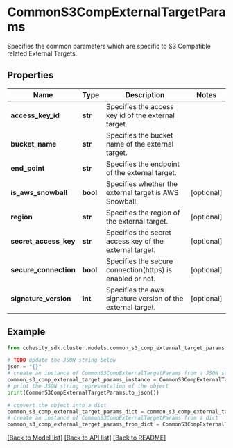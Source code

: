 # CommonS3CompExternalTargetParams

Specifies the common parameters which are specific to S3 Compatible related External Targets.

## Properties

Name | Type | Description | Notes
------------ | ------------- | ------------- | -------------
**access_key_id** | **str** | Specifies the access key id of the external target. | 
**bucket_name** | **str** | Specifies the bucket name of the external target. | 
**end_point** | **str** | Specifies the endpoint of the external target. | 
**is_aws_snowball** | **bool** | Specifies whether the external target is AWS Snowball. | [optional] 
**region** | **str** | Specifies the region of the external target. | [optional] 
**secret_access_key** | **str** | Specifies the secret access key of the external target. | [optional] 
**secure_connection** | **bool** | Specifies the secure connection(https) is enabled or not. | [optional] 
**signature_version** | **int** | Specifies the aws signature version of the external target. | [optional] 

## Example

```python
from cohesity_sdk.cluster.models.common_s3_comp_external_target_params import CommonS3CompExternalTargetParams

# TODO update the JSON string below
json = "{}"
# create an instance of CommonS3CompExternalTargetParams from a JSON string
common_s3_comp_external_target_params_instance = CommonS3CompExternalTargetParams.from_json(json)
# print the JSON string representation of the object
print(CommonS3CompExternalTargetParams.to_json())

# convert the object into a dict
common_s3_comp_external_target_params_dict = common_s3_comp_external_target_params_instance.to_dict()
# create an instance of CommonS3CompExternalTargetParams from a dict
common_s3_comp_external_target_params_from_dict = CommonS3CompExternalTargetParams.from_dict(common_s3_comp_external_target_params_dict)
```
[[Back to Model list]](../README.md#documentation-for-models) [[Back to API list]](../README.md#documentation-for-api-endpoints) [[Back to README]](../README.md)


